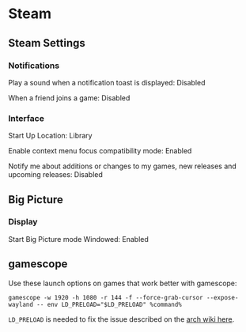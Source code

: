 # Steam

## Steam Settings

### Notifications

Play a sound when a notification toast is displayed: Disabled

When a friend joins a game: Disabled

### Interface

Start Up Location: Library

Enable context menu focus compatibility mode: Enabled

Notify me about additions or changes to my games, new releases and upcoming releases: Disabled

## Big Picture

### Display

Start Big Picture mode Windowed: Enabled

## gamescope

Use these launch options on games that work better with gamescope:

```text
gamescope -w 1920 -h 1080 -r 144 -f --force-grab-cursor --expose-wayland -- env LD_PRELOAD="$LD_PRELOAD" %command%
```

`LD_PRELOAD` is needed to fix the issue described on the [arch wiki here](<https://wiki.archlinux.org/title/Gamescope#Launching_gamescope_from_Steam,_stuttering_after*~24*minutes*(Gamescope_Lag_Bomb)>).
